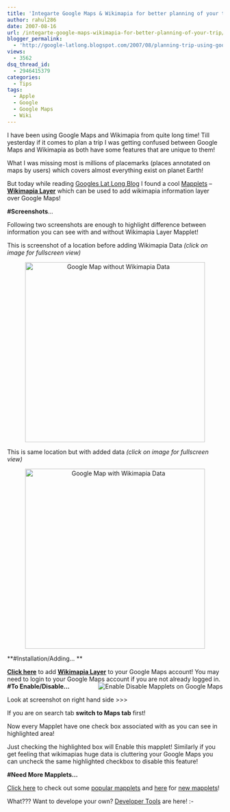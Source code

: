 ```yaml
---
title: 'Integarte Google Maps & Wikimapia for better planning of your trip!'
author: rahul286
date: 2007-08-16
url: /integarte-google-maps-wikimapia-for-better-planning-of-your-trip/
blogger_permalink:
  - 'http://google-latlong.blogspot.com/2007/08/planning-trip-using-google-maps.html#links'
views:
  - 3562
dsq_thread_id:
  - 2946415379
categories:
  - Tips
tags:
  - Apple
  - Google
  - Google Maps
  - Wiki
---
```

I have been using Google Maps and Wikimapia from quite long time! Till yesterday if it comes to plan a trip I was getting confused between Google Maps and Wikimapia as both have some features that are unique to them!

What I was missing most is millions of placemarks (places annotated on maps by users) which covers almost everything exist on planet Earth!

But today while reading <a href="http://google-latlong.blogspot.com/2007/08/planning-trip-using-google-maps.html#links" onclick="_gaq.push(['_trackEvent', 'outbound-article', 'http://google-latlong.blogspot.com/2007/08/planning-trip-using-google-maps.html#links', 'Googles Lat Long Blog']);" target="_blank">Googles Lat Long Blog</a> I found a cool <a href="http://maps.google.com/help/maps/mymaps/add.html" onclick="_gaq.push(['_trackEvent', 'outbound-article', 'http://maps.google.com/help/maps/mymaps/add.html', 'Mapplets']);" title="Mapplets">Mapplets</a> &#8211; <a href="http://maps.google.com/ig/directory?synd=mpl&pid=mpl&features=sharedmap,geofeed&backlink=http:%2F%2Fmaps.google.com%2Fmaps%2Fmm%3Fie%3DUTF8%26hl%3Den%26ll%3D18.535749,73.852272%26spn%3D0.449858,0.63858%26t%3Dh%26z%3D11%26om%3D1&hl=en&num=24&url=http://wikimapia.org/wm_mapplet.xml" onclick="_gaq.push(['_trackEvent', 'outbound-article', 'http://maps.google.com/ig/directory?synd=mpl&pid=mpl&features=sharedmap,geofeed&backlink=http:%2F%2Fmaps.google.com%2Fmaps%2Fmm%3Fie%3DUTF8%26hl%3Den%26ll%3D18.535749,73.852272%26spn%3D0.449858,0.63858%26t%3Dh%26z%3D11%26om%3D1&hl=en&num=24&url=http://wikimapia.org/wm_mapplet.xml', 'Wikimapia Layer']);" target="_blank"><strong>Wikimapia Layer</strong></a> which can be used to add wikimapia information layer over Google Maps!

**#Screenshots**&#8230;

Following two screenshots are enough to highlight difference between information you can see with and without Wikimapia Layer Mapplet!

This is screenshot of a location before adding Wikimapia Data *(click on image for fullscreen view)*

<div style="text-align: center">
  <img class="wp-image-51971" src="http://cdn.devilsworkshop.org/files/2007/08/google-map-without-wikimapia-data-devils-workshop.JPG" alt="Google Map without Wikimapia Data" border="0" width="420" />
</div>

This is same location but with added data *(click on image for fullscreen view)*

[][1]

<div style="text-align: center">
  <a href="http://cdn.devilsworkshop.org/files/2007/08/google-map-with-wikimapia-data-devils-workshop.JPG" title="Google Map with Wikimapia Data"><img src="http://cdn.devilsworkshop.org/files/2007/08/google-map-with-wikimapia-data-devils-workshop.JPG" alt="Google Map with Wikimapia Data" border="0" width="420" /></a>
</div>

**#Installation/Adding&#8230; **

**<a href="http://maps.google.com/ig/directory?synd=mpl&pid=mpl&features=sharedmap,geofeed&backlink=http:%2F%2Fmaps.google.com%2Fmaps%2Fmm%3Fie%3DUTF8%26hl%3Den%26ll%3D18.535749,73.852272%26spn%3D0.449858,0.63858%26t%3Dh%26z%3D11%26om%3D1&hl=en&num=24&url=http://wikimapia.org/wm_mapplet.xml" onclick="_gaq.push(['_trackEvent', 'outbound-article', 'http://maps.google.com/ig/directory?synd=mpl&pid=mpl&features=sharedmap,geofeed&backlink=http:%2F%2Fmaps.google.com%2Fmaps%2Fmm%3Fie%3DUTF8%26hl%3Den%26ll%3D18.535749,73.852272%26spn%3D0.449858,0.63858%26t%3Dh%26z%3D11%26om%3D1&hl=en&num=24&url=http://wikimapia.org/wm_mapplet.xml', 'Click here']);" target="_blank">Click here</a>** to add **<a href="http://maps.google.com/ig/directory?synd=mpl&pid=mpl&features=sharedmap,geofeed&backlink=http:%2F%2Fmaps.google.com%2Fmaps%2Fmm%3Fie%3DUTF8%26hl%3Den%26ll%3D18.535749,73.852272%26spn%3D0.449858,0.63858%26t%3Dh%26z%3D11%26om%3D1&hl=en&num=24&url=http://wikimapia.org/wm_mapplet.xml" onclick="_gaq.push(['_trackEvent', 'outbound-article', 'http://maps.google.com/ig/directory?synd=mpl&pid=mpl&features=sharedmap,geofeed&backlink=http:%2F%2Fmaps.google.com%2Fmaps%2Fmm%3Fie%3DUTF8%26hl%3Den%26ll%3D18.535749,73.852272%26spn%3D0.449858,0.63858%26t%3Dh%26z%3D11%26om%3D1&hl=en&num=24&url=http://wikimapia.org/wm_mapplet.xml', 'Wikimapia Layer']);" target="_blank"><strong>Wikimapia Layer</strong></a>** to your Google Maps account! You may need to login to your Google Maps account if you are not already logged in.  
[<img src="http://cdn.devilsworkshop.org/files/2007/08/enable-disable-mapplets-on-google-maps-devils-workshop.JPG" alt="Enable Disable Mapplets on Google Maps" align="right" border="0" />][2]**#To Enable/Disable&#8230;**

Look at screenshot on right hand side >>>

If you are on search tab **switch to Maps tab** first!

Now every Mapplet have one check box associated with as you can see in highlighted area!

Just checking the highlighted box will Enable this mapplet! Similarly if you get feeling that wikimapias huge data is cluttering your Google Maps you can uncheck the same highlighted checkbox to disable this feature!

**#Need More Mapplets&#8230;**<a href="http://maps.google.com/ig/directory?synd=mpl&pid=mpl&features=sharedmap,geofeed&backlink=http:%2F%2Fmaps.google.com%2Fmaps%2Fmm%3Fie%3DUTF8%26hl%3Den%26ll%3D18.535749,73.852272%26spn%3D0.449858,0.63858%26t%3Dh%26z%3D11%26om%3D1&hl=en&cat=all" onclick="_gaq.push(['_trackEvent', 'outbound-article', 'http://maps.google.com/ig/directory?synd=mpl&pid=mpl&features=sharedmap,geofeed&backlink=http:%2F%2Fmaps.google.com%2Fmaps%2Fmm%3Fie%3DUTF8%26hl%3Den%26ll%3D18.535749,73.852272%26spn%3D0.449858,0.63858%26t%3Dh%26z%3D11%26om%3D1&hl=en&cat=all', '']);" target="_blank"></a>

<a href="http://maps.google.com/ig/directory?synd=mpl&pid=mpl&features=sharedmap,geofeed&backlink=http:%2F%2Fmaps.google.com%2Fmaps%2Fmm%3Fie%3DUTF8%26hl%3Den%26ll%3D18.535749,73.852272%26spn%3D0.449858,0.63858%26t%3Dh%26z%3D11%26om%3D1&hl=en&cat=all" onclick="_gaq.push(['_trackEvent', 'outbound-article', 'http://maps.google.com/ig/directory?synd=mpl&pid=mpl&features=sharedmap,geofeed&backlink=http:%2F%2Fmaps.google.com%2Fmaps%2Fmm%3Fie%3DUTF8%26hl%3Den%26ll%3D18.535749,73.852272%26spn%3D0.449858,0.63858%26t%3Dh%26z%3D11%26om%3D1&hl=en&cat=all', 'Click here']);" target="_blank">Click here</a> to check out some <a href="http://maps.google.com/ig/directory?synd=mpl&pid=mpl&features=sharedmap,geofeed&backlink=http:%2F%2Fmaps.google.com%2Fmaps%2Fmm%3Fie%3DUTF8%26hl%3Den%26ll%3D18.535749,73.852272%26spn%3D0.449858,0.63858%26t%3Dh%26z%3D11%26om%3D1&hl=en&cat=all" onclick="_gaq.push(['_trackEvent', 'outbound-article', 'http://maps.google.com/ig/directory?synd=mpl&pid=mpl&features=sharedmap,geofeed&backlink=http:%2F%2Fmaps.google.com%2Fmaps%2Fmm%3Fie%3DUTF8%26hl%3Den%26ll%3D18.535749,73.852272%26spn%3D0.449858,0.63858%26t%3Dh%26z%3D11%26om%3D1&hl=en&cat=all', 'popular mapplets']);" target="_blank">popular mapplets</a> and <a href="http://maps.google.com/ig/directory?synd=mpl&pid=mpl&features=sharedmap,geofeed&backlink=http:%2F%2Fmaps.google.com%2Fmaps%2Fmm%3Fie%3DUTF8%26hl%3Den%26ll%3D18.535749,73.852272%26spn%3D0.449858,0.63858%26t%3Dh%26z%3D11%26om%3D1&hl=en&cat=new" onclick="_gaq.push(['_trackEvent', 'outbound-article', 'http://maps.google.com/ig/directory?synd=mpl&pid=mpl&features=sharedmap,geofeed&backlink=http:%2F%2Fmaps.google.com%2Fmaps%2Fmm%3Fie%3DUTF8%26hl%3Den%26ll%3D18.535749,73.852272%26spn%3D0.449858,0.63858%26t%3Dh%26z%3D11%26om%3D1&hl=en&cat=new', 'here']);" >here</a> for <a href="http://maps.google.com/ig/directory?synd=mpl&pid=mpl&features=sharedmap,geofeed&backlink=http:%2F%2Fmaps.google.com%2Fmaps%2Fmm%3Fie%3DUTF8%26hl%3Den%26ll%3D18.535749,73.852272%26spn%3D0.449858,0.63858%26t%3Dh%26z%3D11%26om%3D1&hl=en&cat=new" onclick="_gaq.push(['_trackEvent', 'outbound-article', 'http://maps.google.com/ig/directory?synd=mpl&pid=mpl&features=sharedmap,geofeed&backlink=http:%2F%2Fmaps.google.com%2Fmaps%2Fmm%3Fie%3DUTF8%26hl%3Den%26ll%3D18.535749,73.852272%26spn%3D0.449858,0.63858%26t%3Dh%26z%3D11%26om%3D1&hl=en&cat=new', 'new mapplets']);" target="_blank">new mapplets</a>!

What??? Want to develope your own? <a href="http://maps.google.com/ig/directory?synd=mpl&pid=mpl&features=sharedmap,geofeed&backlink=http:%2F%2Fmaps.google.com%2Fmaps%2Fmm%3Fie%3DUTF8%26hl%3Den%26ll%3D18.535749,73.852272%26spn%3D0.449858,0.63858%26t%3Dh%26z%3D11%26om%3D1&hl=en&cat=devtools" onclick="_gaq.push(['_trackEvent', 'outbound-article', 'http://maps.google.com/ig/directory?synd=mpl&pid=mpl&features=sharedmap,geofeed&backlink=http:%2F%2Fmaps.google.com%2Fmaps%2Fmm%3Fie%3DUTF8%26hl%3Den%26ll%3D18.535749,73.852272%26spn%3D0.449858,0.63858%26t%3Dh%26z%3D11%26om%3D1&hl=en&cat=devtools', 'Developer Tools']);" target="_blank">Developer Tools</a> are here! <img src="http://devilsworkshop.org/wp-includes/images/smilies/simple-smile.png" alt=":-)" class="wp-smiley" style="height: 1em; max-height: 1em;" />

 [1]: http://cdn.devilsworkshop.org/files/2007/08/google-map-with-wikimapia-data-devils-workshop.JPG "Google Map with Wikimapia Data"
 [2]: http://cdn.devilsworkshop.org/files/2007/08/enable-disable-mapplets-on-google-maps-devils-workshop.JPG "Enable Disable Mapplets on Google Maps"
